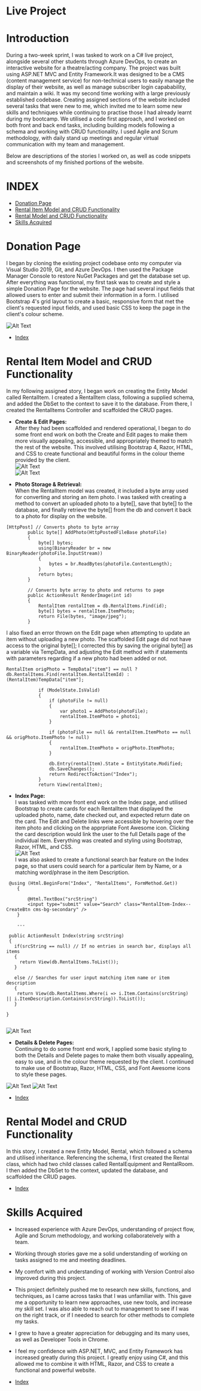 # Live Project
# Introduction
During a two-week sprint, I was tasked to work on a C# live project, alongside several other students through Azure DevOps, to create an interactive website for a theatre/acting company. The project was built using ASP.NET MVC and Entity Framework.It was designed to be a CMS (content management service) for non-technical users to easily manage the display of their website, as well as manage subscriber login capabability, and maintain a wiki. It was my second time working with  a large previously established codebase. Creating assigned sections of the website included several tasks that were new to me, which invited me to learn some new skills and techniques while continuing to practise those I had already learnt during my bootcamp. We utilised a code first approach, and I worked on both front and back end tasks, including building models following a schema and working with CRUD functionality. I used Agile and Scrum methodology, with daily stand up meetings and regular virtual communication with my team and management.

Below are descriptions of the stories I worked on, as well as code snippets and screenshots of my finished portions of the website.

# INDEX
* [Donation Page](#donation-page)
* [Rental Item Model and CRUD Functionality](#rental-item-model-and-crud-functionality)
* [Rental Model and CRUD Functionality](#rental-model-and-crud-functionality)  
* [Skills Acquired](#skills-acquired)


# Donation Page
I began by cloning the existing project codebase onto my computer via Visual Studio 2019, Git, and Azure DevOps. I then used the Package Manager Console to restore NuGet Packages and get the database set up. After everything was functional, my first task was to create and style a simple Donation Page for the website. The page had several input fields that allowed users to enter and submit their information in a form. I utilised Bootstrap 4's grid layout to create a basic, responsive form that met the client's requested input fields, and used basic CSS to keep the page in the client's colour scheme.  

![Alt Text](https://i.imgur.com/qJ4hN7m.gif)

* [Index](#index)

# Rental Item Model and CRUD Functionality
In my following assigned story, I began work on creating the Entity Model called RentalItem. I created a RentalItem class, following a supplied schema, and added the DbSet to the context to save it to the database. From there, I created the RentalItems Controller and scaffolded the CRUD pages.

* **Create & Edit Pages:**  
After they had been scaffolded and rendered operational, I began to do some front end work on both the Create and Edit pages to make them more visually appealing, accessible, and appropriately themed to match the rest of the website. This involved utilising Bootstrap 4, Razor, HTML, and CSS to create functional and beautiful forms in the colour theme provided by the client.  
![Alt Text](https://i.imgur.com/27Q83t1.gif)  
![Alt Text](https://i.imgur.com/vGY9JyL.gif)

* **Photo Storage & Retrieval:**  
When the RentalItem model was created, it included a byte array used for converting and storing an item photo. I was tasked with creating a method to convert an uploaded photo to a byte[], save that byte[] to the database, and finally retrieve the byte[] from the db and convert it back to a photo for display on the website.
```
[HttpPost] // Converts photo to byte array
        public byte[] AddPhoto(HttpPostedFileBase photoFile)
        {
            byte[] bytes;
            using(BinaryReader br = new BinaryReader(photoFile.InputStream))
            {
                bytes = br.ReadBytes(photoFile.ContentLength);
            }
            return bytes;
        }

        // Converts byte array to photo and returns to page
        public ActionResult RenderImage(int id)
        {
            RentalItem rentalItem = db.RentalItems.Find(id);
            byte[] bytes = rentalItem.ItemPhoto;
            return File(bytes, "image/jpeg");
        }
```
I also fixed an error thrown on the Edit page when attempting to update an item without uploading a new photo. The scaffolded Edit page did not have access to the original byte[]; I corrected this by saving the original byte[] as a variable via TempData, and adjusting the Edit method with if statements with parameters regarding if a new photo had been added or not.  

```
RentalItem origPhoto = TempData["item"] == null ? db.RentalItems.Find(rentalItem.RentalItemId) : (RentalItem)TempData["item"];

            if (ModelState.IsValid)
            {
                if (photoFile != null)
                {
                    var photo1 = AddPhoto(photoFile);
                    rentalItem.ItemPhoto = photo1;
                }

                if (photoFile == null && rentalItem.ItemPhoto == null && origPhoto.ItemPhoto != null)
                {
                    rentalItem.ItemPhoto = origPhoto.ItemPhoto;
                }

                db.Entry(rentalItem).State = EntityState.Modified;
                db.SaveChanges();
                return RedirectToAction("Index");
            }
            return View(rentalItem);
```  

* **Index Page:**  
I was tasked with more front end work on the Index page, and utilised Bootstrap to create cards for each RentalItem that displayed the uploaded photo, name, date checked out, and expected return date on the card. The Edit and Delete links were accessible by hovering over the item photo and clicking on the apprpriate Font Awesome icon. Clicking the card description would link the user to the full Details page of the individual item. Everything was created and styling using Bootstrap, Razor, HTML, and CSS.  
![Alt Text](https://i.imgur.com/glqLj7v.gif)  
I was also asked to create a functional search bar feature on the Index page, so that users could search for a particular item by Name, or a matching word/phrase in the item Description.
```
 @using (Html.BeginForm("Index", "RentalItems", FormMethod.Get))
    {
   
        @Html.TextBox("srcString")
        <input type="submit" value="Search" class="RentalItem-Index--CreateBtn cms-bg-secondary" />
    }
    
    ---
    
 public ActionResult Index(string srcString)
 {
   if(srcString == null) // If no entries in search bar, displays all items
   {
     return View(db.RentalItems.ToList());
   }
            
   else // Searches for user input matching item name or item description
   {
    return View(db.RentalItems.Where(i => i.Item.Contains(srcString) || i.ItemDescription.Contains(srcString)).ToList());
   }
            
}
    
```
![Alt Text](https://i.imgur.com/O4zB4Wb.gif)  

* **Details & Delete Pages:**  
Continuing to do some front end work, I applied some basic styling to both the Details and Delete pages to make them both visually appealing, easy to use, and in the colour theme requested by the client. I continued to make use of Bootstrap, Razor, HTML, CSS, and Font Awesome icons to style these pages. 

![Alt Text](https://i.imgur.com/6he0rsz.gif) 
![Alt Text](https://i.imgur.com/7YO7m6V.gif) 

* [Index](#index)


# Rental Model and CRUD Functionality 
In this story, I created a new Entity Model, Rental, which followed a schema and utilised inheritance. Referencing the schema, I first created the Rental class, which had two child classes called RentalEquipment and RentalRoom. I then added the DbSet to the context, updated the database, and scaffolded the CRUD pages.

* [Index](#index)  

# Skills Acquired  
* Increased experience with Azure DevOps, understanding of project flow, Agile and Scrum methodology, and working collaborateively with a team.
* Working through stories gave me a solid understanding of working on tasks assigned to me and meeting deadlines.
* My comfort with and understanding of working with Version Control also improved during this project. 
* This project definitely pushed me to research new skills, functions, and techniques, as I came across tasks that I was unfamiliar with. This gave me a opportunity to learn new approaches, use new tools, and increase my skill set. I was also able to reach out to management to see if I was on the right track, or if I needed to search for other methods to complete my tasks.
* I grew to have a greater appreciation for debugging and its many uses, as well as Developer Tools in Chrome.
* I feel my confidence with ASP.NET, MVC, and Entity Framework has increased greatly during this project. I greatly enjoy using C#, and this allowed me to combine it with HTML, Razor, and CSS to create a functional and powerful website.
  
* [Index](#index)
